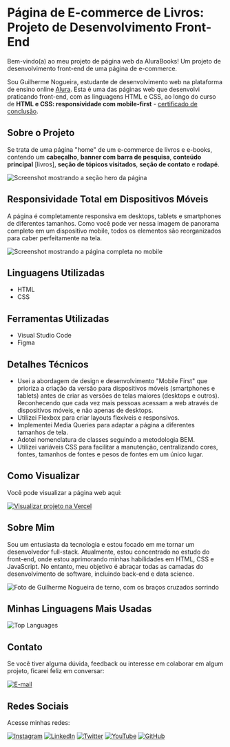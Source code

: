 # Página de E-commerce de Livros: Projeto de Desenvolvimento Front-End
Bem-vindo(a) ao meu projeto de página web da AluraBooks! Um projeto de desenvolvimento front-end de uma página de e-commerce.

Sou Guilherme Nogueira, estudante de desenvolvimento web na plataforma de ensino online [Alura](https://www.alura.com.br/). Esta é uma das páginas web que desenvolvi praticando front-end, com as linguagens HTML e CSS, ao longo do curso de **HTML e CSS: responsividade com mobile-first** - [certificado de conclusão](https://cursos.alura.com.br/certificate/bfaf4c5a-7d8f-4fba-9256-7f1eb79b0620?lang=pt_BR).

## Sobre o Projeto

Se trata de uma página "home" de um e-commerce de livros e e-books, contendo um **cabeçalho**, **banner com barra de pesquisa**, **conteúdo principal** [livros], **seção de tópicos visitados**, **seção de contato** e **rodapé**.

<img src="./assets/readme/screencapture-127-0-0-1-3000-index-html-2023-08-20-16_12_07.png" alt="Screenshot mostrando a seção hero da página">

## Responsividade Total em Dispositivos Móveis

A página é completamente responsiva em desktops, tablets e smartphones de diferentes tamanhos. Como você pode ver nessa imagem de panorama completo em um dispositivo mobile, todos os elementos são reorganizados para caber perfeitamente na tela.

<img src="./assets/readme/screencapture-127-0-0-1-3000-index-html-2023-08-20-16_13_19.png" alt="Screenshot mostrando a página completa no mobile">

## Linguagens Utilizadas

* HTML
* CSS

## Ferramentas Utilizadas

* Visual Studio Code
* Figma

## Detalhes Técnicos

- Usei a abordagem de design e desenvolvimento "Mobile First" que prioriza a criação da versão para dispositivos móveis (smartphones e tablets) antes de criar as versões de telas maiores (desktops e outros). Reconhecendo que cada vez mais pessoas acessam a web através de dispositivos móveis, e não apenas de desktops.
- Utilizei Flexbox para criar layouts flexíveis e responsivos.
- Implementei Media Queries para adaptar a página a diferentes tamanhos de tela.
- Adotei nomenclatura de classes seguindo a metodologia BEM.
- Utilizei variáveis CSS para facilitar a manutenção, centralizando cores, fontes, tamanhos de fontes e pesos de fontes em um único lugar.

## Como Visualizar

Você pode visualizar a página web aqui: 

[![Visualizar projeto na Vercel](https://img.shields.io/badge/Vercel%20Page-Visualizar%20a%20página-blue?style=flat-square&logo=vercel&logoColor=white&link=https://alura-plus-rose-two.vercel.app/)](https://alura-plus-rose-two.vercel.app/)

## Sobre Mim

Sou um entusiasta da tecnologia e estou focado em me tornar um desenvolvedor full-stack. Atualmente, estou concentrado no estudo do front-end, 
onde estou aprimorando minhas habilidades em HTML, CSS e JavaScript. No entanto, meu objetivo é abraçar todas as camadas do desenvolvimento de 
software, incluindo back-end e data science.

<img src="./assets/readme/Perfil-Gui.png" alt="Foto de Guilherme Nogueira de terno, com os braços cruzados sorrindo">

## Minhas Linguagens Mais Usadas

![Top Languages](https://github-readme-stats.vercel.app/api/top-langs/?username=guinogueira2202&layout=compact)

## Contato

Se você tiver alguma dúvida, feedback ou interesse em colaborar em algum projeto, ficarei feliz em conversar: 

[![E-mail](https://img.shields.io/badge/Contato%20via%20E--mail-guinogueira2202%40hotmail.com-blue)](mailto:guinogueira2202@hotmail.com)

## Redes Sociais 
Acesse minhas redes:

[![Instagram](https://img.shields.io/badge/Instagram-guinogueira2202-purple)](https://www.instagram.com/guinogueira2202/) [![LinkedIn](https://img.shields.io/badge/LinkedIn-guinogueira2202-blue)](https://www.linkedin.com/in/guinogueira2202/) [![Twitter](https://img.shields.io/badge/Twitter-guinogueira2202-lightblue)](https://twitter.com/guinogueira2202) [![YouTube](https://img.shields.io/badge/YouTube-guinogueira2202-red)](https://www.youtube.com/channel/UCEfL_pp3h8Ul-LIL1C4o34w) [![GitHub](https://img.shields.io/badge/GitHub-guinogueira2202-darkgreen)](https://github.com/guinogueira2202)
